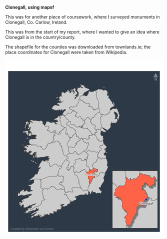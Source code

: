 <b>Clonegall, using mapsf</b>

This was for another piece of coursework, where I surveyed monuments in Clonegall, Co. Carlow, Ireland.

This was from the start of my report, where I wanted to give an idea where Clonegall is in the country/county.

The shapefile for the counties was downloaded from townlands.ie; the place coordinates for Clonegall were taken from Wikipedia.

![Map of Ireland, highlighting County Carlow, and the town of Clonegall within it.](clonegal.png)
